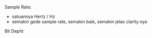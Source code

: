 
Sample Rate:
- satuannya Hertz / Hz
- semakin gede sample rate, semakin baik, semakin jelas clarity nya

Bit Depht
